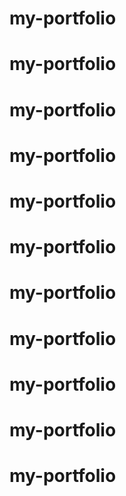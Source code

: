 # my-portfolio
# my-portfolio
# my-portfolio
# my-portfolio
# my-portfolio
# my-portfolio
# my-portfolio
# my-portfolio
# my-portfolio
# my-portfolio
# my-portfolio
